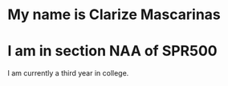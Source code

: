 # My name is Clarize Mascarinas
# I am in section NAA of SPR500

I am currently a third year in college. 
